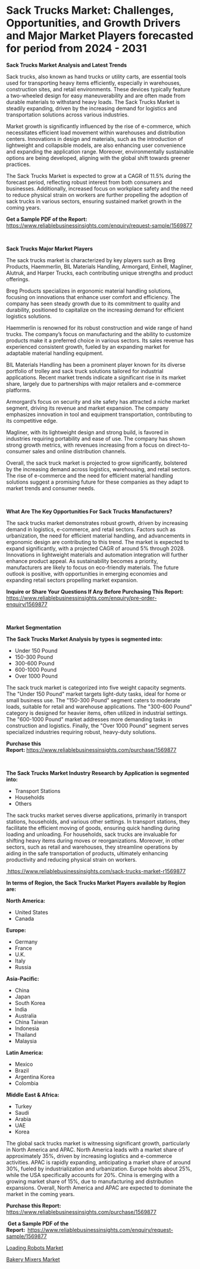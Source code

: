 <p><h1>Sack Trucks Market: Challenges, Opportunities, and Growth Drivers and Major Market Players forecasted for period from 2024 - 2031</h1></p><p><strong>Sack Trucks Market Analysis and Latest Trends</strong></p>
<p><p>Sack trucks, also known as hand trucks or utility carts, are essential tools used for transporting heavy items efficiently, especially in warehouses, construction sites, and retail environments. These devices typically feature a two-wheeled design for easy maneuverability and are often made from durable materials to withstand heavy loads. The Sack Trucks Market is steadily expanding, driven by the increasing demand for logistics and transportation solutions across various industries.</p><p>Market growth is significantly influenced by the rise of e-commerce, which necessitates efficient load movement within warehouses and distribution centers. Innovations in design and materials, such as the introduction of lightweight and collapsible models, are also enhancing user convenience and expanding the application range. Moreover, environmentally sustainable options are being developed, aligning with the global shift towards greener practices.</p><p>The Sack Trucks Market is expected to grow at a CAGR of 11.5% during the forecast period, reflecting robust interest from both consumers and businesses. Additionally, increased focus on workplace safety and the need to reduce physical strain on workers are further propelling the adoption of sack trucks in various sectors, ensuring sustained market growth in the coming years.</p></p>
<p><strong>Get a Sample PDF of the Report:&nbsp;</strong> <a href="https://www.reliablebusinessinsights.com/enquiry/request-sample/1569877?utm_campaign=60&utm_medium=2&utm_source=Github&utm_content=ia&utm_term=29122024&utm_id=sack-trucks">https://www.reliablebusinessinsights.com/enquiry/request-sample/1569877</a></p>
<p>&nbsp;</p>
<p><strong>Sack Trucks Major Market Players</strong></p>
<p><p>The sack trucks market is characterized by key players such as Breg Products, Haemmerlin, BIL Materials Handling, Armorgard, Einhell, Magliner, Alutruk, and Harper Trucks, each contributing unique strengths and product offerings. </p><p>Breg Products specializes in ergonomic material handling solutions, focusing on innovations that enhance user comfort and efficiency. The company has seen steady growth due to its commitment to quality and durability, positioned to capitalize on the increasing demand for efficient logistics solutions.</p><p>Haemmerlin is renowned for its robust construction and wide range of hand trucks. The company’s focus on manufacturing and the ability to customize products make it a preferred choice in various sectors. Its sales revenue has experienced consistent growth, fueled by an expanding market for adaptable material handling equipment.</p><p>BIL Materials Handling has been a prominent player known for its diverse portfolio of trolley and sack truck solutions tailored for industrial applications. Recent market trends indicate a significant rise in its market share, largely due to partnerships with major retailers and e-commerce platforms.</p><p>Armorgard’s focus on security and site safety has attracted a niche market segment, driving its revenue and market expansion. The company emphasizes innovation in tool and equipment transportation, contributing to its competitive edge.</p><p>Magliner, with its lightweight design and strong build, is favored in industries requiring portability and ease of use. The company has shown strong growth metrics, with revenues increasing from a focus on direct-to-consumer sales and online distribution channels.</p><p>Overall, the sack truck market is projected to grow significantly, bolstered by the increasing demand across logistics, warehousing, and retail sectors. The rise of e-commerce and the need for efficient material handling solutions suggest a promising future for these companies as they adapt to market trends and consumer needs.</p></p>
<p>&nbsp;</p>
<p><strong>What Are The Key Opportunities For Sack Trucks Manufacturers?</strong></p>
<p><p>The sack trucks market demonstrates robust growth, driven by increasing demand in logistics, e-commerce, and retail sectors. Factors such as urbanization, the need for efficient material handling, and advancements in ergonomic design are contributing to this trend. The market is expected to expand significantly, with a projected CAGR of around 5% through 2028. Innovations in lightweight materials and automation integration will further enhance product appeal. As sustainability becomes a priority, manufacturers are likely to focus on eco-friendly materials. The future outlook is positive, with opportunities in emerging economies and expanding retail sectors propelling market expansion.</p></p>
<p><strong>Inquire or Share Your Questions If Any Before Purchasing This Report:</strong> <a href="https://www.reliablebusinessinsights.com/enquiry/pre-order-enquiry/1569877?utm_campaign=60&utm_medium=2&utm_source=Github&utm_content=ia&utm_term=29122024&utm_id=sack-trucks">https://www.reliablebusinessinsights.com/enquiry/pre-order-enquiry/1569877</a></p>
<p>&nbsp;</p>
<p><strong>Market Segmentation</strong></p>
<p><strong>The Sack Trucks Market Analysis by types is segmented into:</strong></p>
<p><ul><li>Under 150 Pound</li><li>150-300 Pound</li><li>300-600 Pound</li><li>600-1000 Pound</li><li>Over 1000 Pound</li></ul></p>
<p><p>The sack truck market is categorized into five weight capacity segments. The "Under 150 Pound" market targets light-duty tasks, ideal for home or small business use. The "150-300 Pound" segment caters to moderate loads, suitable for retail and warehouse applications. The "300-600 Pound" category is designed for heavier items, often utilized in industrial settings. The "600-1000 Pound" market addresses more demanding tasks in construction and logistics. Finally, the "Over 1000 Pound" segment serves specialized industries requiring robust, heavy-duty solutions.</p></p>
<p><strong>Purchase this Report:&nbsp;</strong><a href="https://www.reliablebusinessinsights.com/purchase/1569877?utm_campaign=60&utm_medium=2&utm_source=Github&utm_content=ia&utm_term=29122024&utm_id=sack-trucks">https://www.reliablebusinessinsights.com/purchase/1569877</a></p>
<p>&nbsp;</p>
<p><strong>The Sack Trucks Market Industry Research by Application is segmented into:</strong></p>
<p><ul><li>Transport Stations</li><li>Households</li><li>Others</li></ul></p>
<p><p>The sack trucks market serves diverse applications, primarily in transport stations, households, and various other settings. In transport stations, they facilitate the efficient moving of goods, ensuring quick handling during loading and unloading. For households, sack trucks are invaluable for shifting heavy items during moves or reorganizations. Moreover, in other sectors, such as retail and warehouses, they streamline operations by aiding in the safe transportation of products, ultimately enhancing productivity and reducing physical strain on workers.</p></p>
<p><a href="https://www.reliablebusinessinsights.com/sack-trucks-market-r1569877?utm_campaign=60&utm_medium=2&utm_source=Github&utm_content=ia&utm_term=29122024&utm_id=sack-trucks">&nbsp;https://www.reliablebusinessinsights.com/sack-trucks-market-r1569877</a></p>
<p><strong>In terms of Region, the Sack Trucks Market Players available by Region are:</strong></p>
<p>
    <p> <strong> North America: </strong>
        <ul>
            <li>United States</li>
            <li>Canada</li>
        </ul>
        </p> 
    <p> <strong> Europe: </strong>
        <ul>
            <li>Germany</li>
            <li>France</li>
            <li>U.K.</li>
            <li>Italy</li>
            <li>Russia</li>
        </ul>
        </p> 
    <p> <strong> Asia-Pacific: </strong>
        <ul>
            <li>China</li>
            <li>Japan</li>
            <li>South Korea</li>
            <li>India</li>
            <li>Australia</li>
            <li>China Taiwan</li>
            <li>Indonesia</li>
            <li>Thailand</li>
            <li>Malaysia</li>
        </ul>
        </p> 
    <p> <strong> Latin America: </strong>
        <ul>
            <li>Mexico</li>
            <li>Brazil</li>
            <li>Argentina Korea</li>
            <li>Colombia</li>
        </ul>
        </p> 
    <p> <strong> Middle East & Africa: </strong>
        <ul>
            <li>Turkey</li>
            <li>Saudi</li>
            <li>Arabia</li>
            <li>UAE</li>
            <li>Korea</li>
        </ul>
    </p>
    </p>
<p><p>The global sack trucks market is witnessing significant growth, particularly in North America and APAC. North America leads with a market share of approximately 35%, driven by increasing logistics and e-commerce activities. APAC is rapidly expanding, anticipating a market share of around 30%, fueled by industrialization and urbanization. Europe holds about 25%, while the USA specifically accounts for 20%. China is emerging with a growing market share of 15%, due to manufacturing and distribution expansions. Overall, North America and APAC are expected to dominate the market in the coming years.</p></p>
<p><strong>Purchase this Report: </strong><a href="https://www.reliablebusinessinsights.com/purchase/1569877?utm_campaign=60&utm_medium=2&utm_source=Github&utm_content=ia&utm_term=29122024&utm_id=sack-trucks">https://www.reliablebusinessinsights.com/purchase/1569877</a></p>
<p>&nbsp;<strong>Get a Sample PDF of the Report:&nbsp;&nbsp;</strong><a href="https://www.reliablebusinessinsights.com/enquiry/request-sample/1569877?utm_campaign=60&utm_medium=2&utm_source=Github&utm_content=ia&utm_term=29122024&utm_id=sack-trucks">https://www.reliablebusinessinsights.com/enquiry/request-sample/1569877</a></p>
<p><strong></strong></p>
<p><p><a href="https://github.com/chaturberville8181/Market-Research-Report-List-1/blob/main/loading-robots-market.md?utm_campaign=60&utm_medium=2&utm_source=Github&utm_content=ia&utm_term=29122024&utm_id=sack-trucks">Loading Robots Market</a></p><p><a href="https://github.com/carendesrochers299/Market-Research-Report-List-1/blob/main/bakery-mixers-market.md?utm_campaign=60&utm_medium=2&utm_source=Github&utm_content=ia&utm_term=29122024&utm_id=sack-trucks">Bakery Mixers Market</a></p></p>